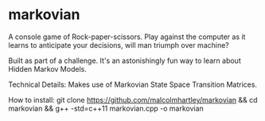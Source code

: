 # markovian
A console game of Rock-paper-scissors. Play against the computer as it learns to anticipate your decisions, will man triumph over machine?

Built as part of a challenge. It's an astonishingly fun way to learn about Hidden Markov Models.

Technical Details:
  Makes use of Markovian State Space Transition Matrices.
  
How to install:
  git clone https://github.com/malcolmhartley/markovian && cd markovian && g++ -std=c++11 markovian.cpp -o markovian 
